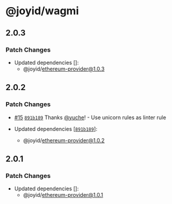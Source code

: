 # @joyid/wagmi

## 2.0.3

### Patch Changes

- Updated dependencies []:
  - @joyid/ethereum-provider@1.0.3

## 2.0.2

### Patch Changes

- [#15](https://github.com/nervina-labs/joyid-sdk-js/pull/15) [`891b189`](https://github.com/nervina-labs/joyid-sdk-js/commit/891b189bcb168513aab9f118dfd9fee6d4ac3a06) Thanks [@yuche](https://github.com/yuche)! - Use unicorn rules as linter rule

- Updated dependencies [[`891b189`](https://github.com/nervina-labs/joyid-sdk-js/commit/891b189bcb168513aab9f118dfd9fee6d4ac3a06)]:
  - @joyid/ethereum-provider@1.0.2

## 2.0.1

### Patch Changes

- Updated dependencies []:
  - @joyid/ethereum-provider@1.0.1

